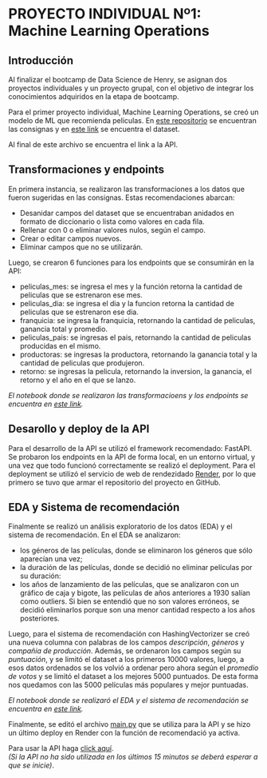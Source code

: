# PROYECTO INDIVIDUAL Nº1: Machine Learning Operations

## Introducción
Al finalizar el bootcamp de Data Science de Henry, se asignan dos proyectos individuales y un proyecto grupal, con el objetivo de integrar los conocimientos adquiridos en la etapa de bootcamp.

Para el primer proyecto individual, Machine Learning Operations, se creó un modelo de ML que recomienda peliculas. En [este repositorio](https://github.com/HX-PRomero/PI_ML_OPS) se encuentran las consignas y en [este link](https://github.com/scioffi96/PI_ML_OPS/blob/main/movies_dataset.csv) se encuentra el dataset.

Al final de este archivo se encuentra el link a la API.

## Transformaciones y endpoints

En primera instancia, se realizaron las transformaciones a los datos que fueron sugeridas en las consignas. Estas recomendaciones abarcan:
- Desanidar campos del dataset que se encuentraban anidados en formato de diccionario o lista como valores en cada fila.
- Rellenar con 0 o eliminar valores nulos, según el campo.
- Crear o editar campos nuevos.
- Eliminar campos que no se utilizarán.

Luego, se crearon 6 funciones para los endpoints que se consumirán en la API:
- peliculas_mes: se ingresa el mes y la función retorna la cantidad de peliculas que se estrenaron ese mes.
- peliculas_dia: se ingresa el dia y la funcion retorna la cantidad de peliculas que se estrenaron ese dia.
- franquicia: se ingresa la franquicia, retornando la cantidad de peliculas, ganancia total y promedio.
- peliculas_pais: se ingresas el pais, retornando la cantidad de peliculas producidas en el mismo.
- productoras: se ingresas la productora, retornando la ganancia total y la cantidad de peliculas que produjeron.
- retorno: se ingresas la pelicula, retornando la inversion, la ganancia, el retorno y el año en el que se lanzo.

*El notebook donde se realizaron las transformacioens y los endpoints se encuentra en [este link](https://github.com/scioffi96/PI_ML_OPS/blob/main/proyecto1_endpoints.ipynb).*

## Desarollo y deploy de la API

Para el desarrollo de la API se utilizó el framework recomendado: FastAPI.
Se probaron los endpoints en la API de forma local, en un entorno virtual, y una vez que todo funcionó correctamente se realizó el deployment.
Para el deployment se utilizó el servicio de web de rendezidado [Render](https://render.com/docs/free#free-web-services), por lo que primero se tuvo que armar el repositorio del proyecto en GitHub.

## EDA y Sistema de recomendación

Finalmente se realizó un análisis exploratorio de los datos (EDA) y el sistema de recomendación.
En el EDA se analizaron:
- los géneros de las películas, donde se eliminaron los géneros que sólo aparecían una vez; 
- la duración de las películas, donde se decidió no eliminar películas por su duración:
- los años de lanzamiento de las películas, que se analizaron con un gráfico de caja y bigote, las películas de años anteriores a 1930 salían como outliers. Si bien se entendió que no son valores erróneos, se decidió eliminarlos porque son una menor cantidad respecto a los años posteriores.

Luego, para el sistema de recomendación con HashingVectorizer se creó una nueva columna con palabras de los campos *descripción*, *géneros* y *compañía de producción*.
Además, se ordenaron los campos según su *puntuación*, y se limitó el dataset a los primeros 10000 valores, luego, a esos datos ordenados se los volvió a ordenar pero ahora según el *promedio de votos* y se limitó el dataset a los mejores 5000 puntuados.
De esta forma nos quedamos con las 5000 películas más populares y mejor puntuadas.

*El notebook donde se realizaró el EDA y el sistema de recomendación se encuentra en [este link](https://github.com/scioffi96/PI_ML_OPS/blob/main/proyecto1_recommend.ipynb).*

Finalmente, se editó el archivo [main.py](https://github.com/scioffi96/PI_ML_OPS/blob/main/main.py) que se utiliza para la API y se hizo un último deploy en Render con la función de recomendació ya activa.

Para usar la API haga [click aquí](https://santiagocioffi-pi1.onrender.com/docs).             
*(Si la API no ha sido utilizada en los últimos 15 minutos se deberá esperar a que se inicie)*.
